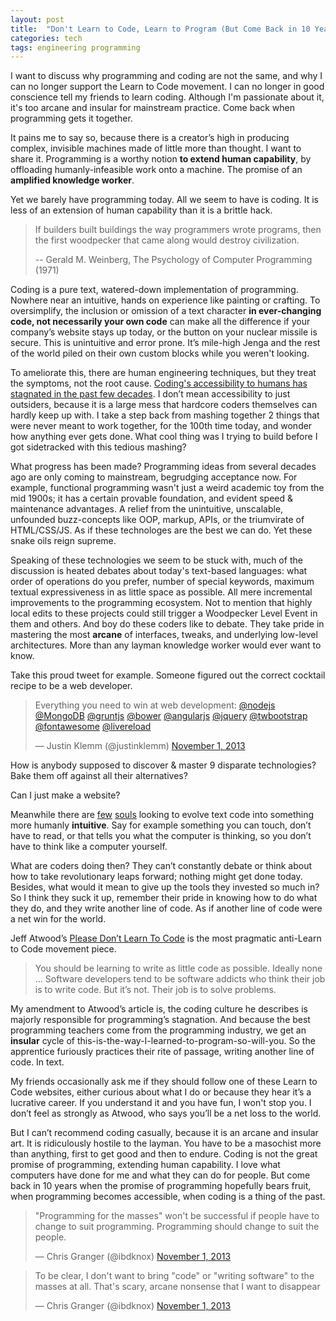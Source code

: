 ```yaml
---
layout: post
title:  "Don't Learn to Code, Learn to Program (But Come Back in 10 Years)"
categories: tech
tags: engineering programming
---
```


I want to discuss why programming and coding are not the same, and why I can no
longer support the Learn to Code movement. I can no longer in good conscience
tell my friends to learn coding. Although I'm passionate about it, it's too
arcane and insular for mainstream practice. Come back when programming gets it
together.

It pains me to say so, because there is a creator’s high in producing complex,
invisible machines made of little more than thought. I want to share it.
Programming is a worthy notion **to extend human capability**, by offloading
humanly-infeasible work onto a machine. The promise of an **amplified knowledge
worker**.

Yet we barely have programming today. All we seem to have is coding. It is less
of an extension of human capability than it is a brittle hack.

> If builders built buildings the way programmers wrote programs, then the
> first woodpecker that came along would destroy civilization.
>
> -- Gerald M. Weinberg, The Psychology of Computer Programming (1971)

Coding is a pure text, watered-down implementation of programming. Nowhere near
an intuitive, hands on experience like painting or crafting. To oversimplify,
the inclusion or omission of a text character **in ever-changing code, not
necessarily your own code** can make all the difference if your company’s
website stays up today, or the button on your nuclear missile is secure. This
is unintuitive and error prone. It’s mile-high Jenga and the rest of the world
piled on their own custom blocks while you weren't looking.

To ameliorate this, there are human engineering techniques, but they treat the
symptoms, not the root cause. [Coding's accessibility to humans has stagnated
in the past few decades][The Future of Programming]. I don’t mean accessibility
to just outsiders, because it is a large mess that hardcore coders themselves
can hardly keep up with. I take a step back from mashing together 2 things that
were never meant to work together, for the 100th time today, and wonder how
anything ever gets done. What cool thing was I trying to build before I got
sidetracked with this tedious mashing?

What progress has been made? Programming ideas from several decades ago are
only coming to mainstream, begrudging acceptance now. For example, functional
programming wasn't just a weird academic toy from the mid 1900s; it has a
certain provable foundation, and evident speed & maintenance advantages. A
relief from the unintuitive, unscalable, unfounded buzz-concepts like OOP,
markup, APIs, or the triumvirate of HTML/CSS/JS. As if these technologes are
the best we can do. Yet these snake oils reign supreme.

Speaking of these technologies we seem to be stuck with, much of the discussion
is heated debates about today's text-based languages: what order of operations
do you prefer, number of special keywords, maximum textual expressiveness in as
little space as possible. All mere incremental improvements to the programming
ecosystem. Not to mention that highly local edits to these projects could still
trigger a Woodpecker Level Event in them and others. And boy do these coders
like to debate. They take pride in mastering the most **arcane** of interfaces,
tweaks, and underlying low-level architectures. More than any layman knowledge
worker would ever want to know.

Take this proud tweet for example. Someone figured out the correct cocktail
recipe to be a web developer.

<blockquote class="twitter-tweet"><p>Everything you need to win at web development: <a href="https://twitter.com/nodejs">@nodejs</a> <a href="https://twitter.com/MongoDB">@MongoDB</a> <a href="https://twitter.com/gruntjs">@gruntjs</a> <a href="https://twitter.com/bower">@bower</a> <a href="https://twitter.com/angularjs">@angularjs</a> <a href="https://twitter.com/jquery">@jquery</a> <a href="https://twitter.com/twbootstrap">@twbootstrap</a> <a href="https://twitter.com/fontawesome">@fontawesome</a> <a href="https://twitter.com/livereload">@livereload</a></p>&mdash; Justin Klemm (@justinklemm) <a href="https://twitter.com/justinklemm/statuses/396324049754009600">November 1, 2013</a></blockquote>
<script async src="//platform.twitter.com/widgets.js" charset="utf-8"></script>

How is anybody supposed to discover & master 9 disparate technologies? Bake
them off against all their alternatives?

Can I just make a website?

Meanwhile there are [few][Wired - Light Table] [souls][NoFlo] looking to evolve
text code into something more humanly **intuitive**. Say for example something
you can touch, don’t have to read, or that tells you what the computer is
thinking, so you don’t have to think like a computer yourself.

What are coders doing then? They can’t constantly debate or think about how to
take revolutionary leaps forward; nothing might get done today. Besides, what
would it mean to give up the tools they invested so much in? So I think they
suck it up, remember their pride in knowing how to do what they do, and they
write another line of code. As if another line of code were a net win for the
world.

Jeff Atwood’s [Please Don’t Learn To Code][Please Don't Learn To Code] is the
most pragmatic anti-Learn to Code movement piece.

> You should be learning to write as little code as possible. Ideally none …
> Software developers tend to be software addicts who think their job is to
> write code. But it’s not. Their job is to solve problems.

My amendment to Atwood’s article is, the coding culture he describes is majorly
responsible for programming’s stagnation. And because the best programming
teachers come from the programming industry, we get an **insular** cycle of
this-is-the-way-I-learned-to-program-so-will-you. So the apprentice furiously
practices their rite of passage, writing another line of code. In text.

My friends occasionally ask me if they should follow one of these Learn to Code
websites, either curious about what I do or because they hear it’s a lucrative
career. If you understand it and you have fun, I won't stop you. I don’t feel
as strongly as Atwood, who says you’ll be a net loss to the world.

But I can’t recommend coding casually, because it is an arcane and insular art.
It is ridiculously hostile to the layman. You have to be a masochist more than
anything, first to get good and then to endure. Coding is not the great promise
of programming, extending human capability. I love what computers have done for
me and what they can do for people. But come back in 10 years when the promise
of programming hopefully bears fruit, when programming becomes accessible, when
coding is a thing of the past.

<blockquote class="twitter-tweet"><p>&quot;Programming for the masses&quot; won&#39;t be successful if people have to change to suit programming. Programming should change to suit the people.</p>&mdash; Chris Granger (@ibdknox) <a href="https://twitter.com/ibdknox/statuses/396372478982750208">November 1, 2013</a></blockquote>
<script async src="//platform.twitter.com/widgets.js" charset="utf-8"></script>

<blockquote class="twitter-tweet"><p>To be clear, I don&#39;t want to bring &quot;code&quot; or &quot;writing software&quot; to the masses at all. That&#39;s scary, arcane nonsense that I want to disappear</p>&mdash; Chris Granger (@ibdknox) <a href="https://twitter.com/ibdknox/statuses/396378696086339584">November 1, 2013</a></blockquote>
<script async src="//platform.twitter.com/widgets.js" charset="utf-8"></script>

[The Future of Programming]: http://vimeo.com/71278954
[Wired - Light Table]: http://www.wired.com/wiredenterprise/2014/01/light-table/
[NoFlo]: http://noflojs.org/
[Please Don't Learn To Code]: http://www.codinghorror.com/blog/2012/05/please-dont-learn-to-code.html
